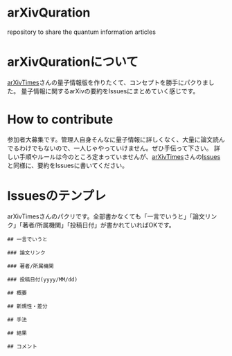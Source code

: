# arXivQuration
repository to share the quantum information articles

# arXivQurationについて
[arXivTimes](https://github.com/arXivTimes/arXivTimes)さんの量子情報版を作りたくて、コンセプトを勝手にパクりました。
量子情報に関するarXivの要約をIssuesにまとめていく感じです。

# How to contribute
参加者大募集です。管理人自身そんなに量子情報に詳しくなく、大量に論文読んでるわけでもないので、一人じゃやっていけません。ぜひ手伝って下さい。
詳しい手順やルールは今のところ定まっていませんが、[arXivTimes](https://github.com/arXivTimes/arXivTimes)さんの[Issues](https://github.com/arXivTimes/arXivTimes/issues)と同様に、要約をIssuesに書いてください。

# Issuesのテンプレ
arXivTimesさんのパクリです。全部書かなくても「一言でいうと」「論文リンク」「著者/所属機関」「投稿日付」が書かれていればOKです。

```
## 一言でいうと

### 論文リンク

### 著者/所属機関

### 投稿日付(yyyy/MM/dd)

## 概要

## 新規性・差分

## 手法

## 結果

## コメント

```
